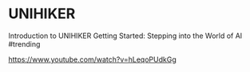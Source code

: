 # UNIHIKER
Introduction to UNIHIKER Getting Started: Stepping into the World of AI #trending

https://www.youtube.com/watch?v=hLeqoPUdkGg
